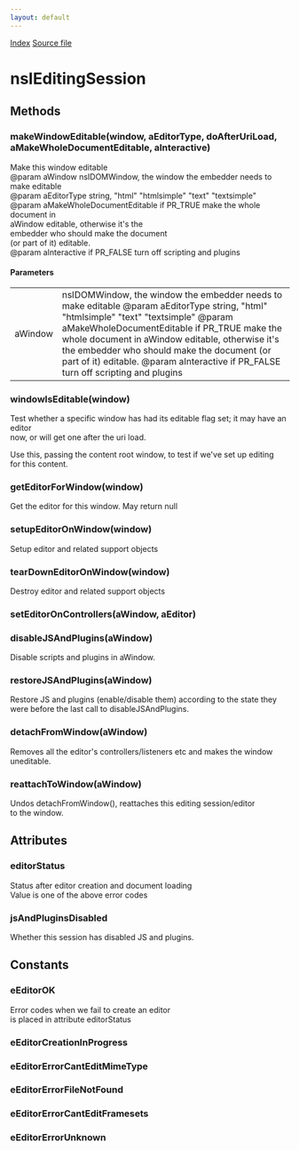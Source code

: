 ```yaml
---
layout: default
---
```

<div id='links'><a href="../index.html">Index</a>
<a href="http://dxr.mozilla.org/mozilla-central/source/editor/composer/nsIEditingSession.idl">Source file</a>
</div>

# nsIEditingSession #

## Methods ##

### makeWindowEditable(window, aEditorType, doAfterUriLoad, aMakeWholeDocumentEditable, aInteractive) ###
  
 Make this window editable  
 @param aWindow nsIDOMWindow, the window the embedder needs to make editable  
 @param aEditorType string, "html" "htmlsimple" "text" "textsimple"  
 @param aMakeWholeDocumentEditable if PR_TRUE make the whole document in  
                                   aWindow editable, otherwise it's the  
                                   embedder who should make the document  
                                   (or part of it) editable.  
 @param aInteractive if PR_FALSE turn off scripting and plugins  
  

#### Parameters ####

<table>

<tr>
<td>aWindow</td>
<td>nsIDOMWindow, the window the embedder needs to make editable  
 @param aEditorType string, "html" "htmlsimple" "text" "textsimple"  
 @param aMakeWholeDocumentEditable if PR_TRUE make the whole document in  
                                   aWindow editable, otherwise it's the  
                                   embedder who should make the document  
                                   (or part of it) editable.  
 @param aInteractive if PR_FALSE turn off scripting and plugins  
</td>
</tr>

</table>

### windowIsEditable(window) ###
  
 Test whether a specific window has had its editable flag set; it may have an editor  
 now, or will get one after the uri load.  
   
 Use this, passing the content root window, to test if we've set up editing  
 for this content.  
  

### getEditorForWindow(window) ###
  
 Get the editor for this window. May return null  
  

### setupEditorOnWindow(window) ###
   
 Setup editor and related support objects  
  

### tearDownEditorOnWindow(window) ###
   
  Destroy editor and related support objects  
  

### setEditorOnControllers(aWindow, aEditor) ###

### disableJSAndPlugins(aWindow) ###
  
Disable scripts and plugins in aWindow.  
  

### restoreJSAndPlugins(aWindow) ###
  
Restore JS and plugins (enable/disable them) according to the state they  
were before the last call to disableJSAndPlugins.  
  

### detachFromWindow(aWindow) ###
  
Removes all the editor's controllers/listeners etc and makes the window  
uneditable.  
  

### reattachToWindow(aWindow) ###
  
Undos detachFromWindow(), reattaches this editing session/editor  
to the window.  
  

## Attributes ##

### editorStatus ###
  
 Status after editor creation and document loading  
 Value is one of the above error codes  
  

### jsAndPluginsDisabled ###
  
Whether this session has disabled JS and plugins.  
  

## Constants ##

### eEditorOK ###
  
 Error codes when we fail to create an editor  
 is placed in attribute editorStatus  
  

### eEditorCreationInProgress ###

### eEditorErrorCantEditMimeType ###

### eEditorErrorFileNotFound ###

### eEditorErrorCantEditFramesets ###

### eEditorErrorUnknown ###
